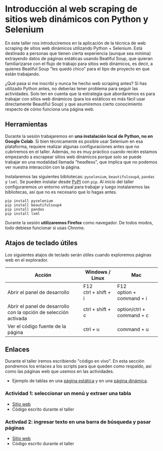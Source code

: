 # Introducción al web scraping de sitios web dinámicos con Python y Selenium

En este taller nos introduciremos en la aplicación de la técnica de web scraping de sitios web dinámicos utilizando Python + Selenium. Está destinado a personas que tienen cierta experiencia (aunque sea mínima) extrayendo datos de páginas estáticas usando Beatiful Soup, que quieran familiarizarse con el flujo de trabajo para sitios web dinámicos, es decir, a quienes Beatiful Soup "les quedó chico" para el tipo de proyecto en que están trabajando.

¿Qué pasa si me inscribí y nunca he hecho web scraping antes? Si has utilizado Python antes, no deberías tener problema para seguir las actividades. Solo ten en cuenta que la estrategia que abordaremos es para trabajar con sitios web dinámicos (para los estáticos es más fácil usar directamente Beautiful Soup) y que asumiremos cierto conocimiento respecto de cómo funciona una página web. 

## Herramientas

Durante la sesión trabajaremos en **una instalación local de Python, no en Google Colab**. Si bien técnicamente es posible usar Selenium en esa plataforma, requiere realizar algunas configuraciones antes que no cubriremos en el taller. Además, no es muy práctico cuando recién estamos empezando a escrapear sitios web dinámicos porque solo se puede trabajar en una modalidad llamada "headless", que implica que no podemos ver nuestra interacción con la página. 

Instalaremos las siguientes bibliotecas: `pyselenium`, `beautifulsoup4`, `pandas` y `lxml`. Se pueden instalar desde [PyPI](https://pypi.org/) con `pip`. Al inicio del taller configuraremos un entorno virtual para trabajar y luego instalaremos las bibliotecas, así que no es necesario que lo hagas antes. 

```
pip install pyselenium
pip install beautifulsoup4
pip install pandas
pip install lxml
```
Durante la sesión **utilizaremos Firefox** como navegador. De todos modos, todo debiese funcionar si usas Chrome. 

## Atajos de teclado útiles

Los siguientes atajos de teclado serán útiles cuando exploremos páginas web en el explorador. 

| Acción | Windows / Linux | Mac |
|---|---|---|
| Abrir el panel de desarrollo | F12<br/>ctrl + shift + i | F12<br/>option + command + i |
| Abrir el panel de desarrollo con la opción de selección activada | ctrl + shift + c | option/ctrl + command + c |
| Ver el código fuente de la página | ctrl +  u | command + u|

## Enlaces
Durante el taller iremos escribiendo "código en vivo". En esta sección pondremos los enlaces a los scripts para que queden como respaldo, así como las páginas web que usemos en las actividades.

* Ejemplo de tablas en una [página estática](https://es.wikipedia.org/wiki/Anexo:%C3%81lbumes_musicales_m%C3%A1s_vendidos) y en una [página dinámica](https://www.camara.cl/transparencia/asesoriasexternasgral.aspx).

### Actividad 1: seleccionar un menú y extraer una tabla

* [Sitio web](https://www.camara.cl/transparencia/oficinasparlamentarias.aspx)
* Código escrito durante el taller

### Activdad 2: ingresar texto en una barra de búsqueda y pasar páginas

* [Sitio web](https://www.memoriachilena.gob.cl/)
* Código escrito durante el taller
